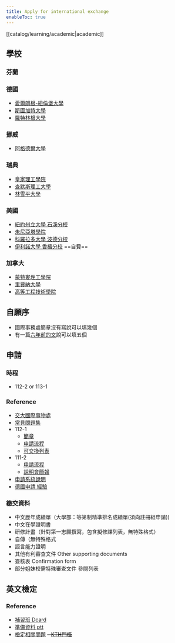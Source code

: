 ```yaml
---
title: Apply for international exchange
enableToc: true
---
```

[[catalog/learning/academic|academic]]

## 學校
### 芬蘭
### 德國
- [愛爾朗根-紐倫堡大學](https://oia-sys.nycu.edu.tw/outgoing/intro.school/intro/schoolSet/2787)
- [斯圖加特大學](https://oia-sys.nycu.edu.tw/outgoing/intro.school/intro/schoolSet/2784)
- [羅特林根大學](https://oia-sys.nycu.edu.tw/outgoing/intro.school/intro/schoolSet/2785)

### 挪威
- [阿格德爾大學](https://oia-sys.nycu.edu.tw/outgoing/intro.school/intro/schoolSet/2760)

### 瑞典
- [皇家理工學院](https://oia-sys.nycu.edu.tw/outgoing/intro.school/intro/schoolSet/2766)
- [查默斯理工大學](https://oia-sys.nycu.edu.tw/outgoing/intro.school/intro/schoolSet/2764)
- [林雪平大學](https://oia-sys.nycu.edu.tw/outgoing/intro.school/intro/schoolSet/2765)

### 美國
- [紐約州立大學 石溪分校](https://oia-sys.nycu.edu.tw/outgoing/intro.school/intro/schoolSet/2828)
- [朱尼亞塔學院](https://oia-sys.nycu.edu.tw/outgoing/intro.school/intro/schoolSet/2817)
- [科羅拉多大學 波德分校](https://oia-sys.nycu.edu.tw/outgoing/intro.school/intro/schoolSet/2843)
- [伊利諾大學 香檳分校](https://oia-sys.nycu.edu.tw/outgoing/intro.school/intro/schoolSet/2855) ==自費==

### 加拿大
- [蒙特婁理工學院](https://oia-sys.nycu.edu.tw/outgoing/intro.school/intro/schoolSet/2824)
- [里賈納大學](https://oia-sys.nycu.edu.tw/outgoing/intro.school/intro/schoolSet/2845)
- [高等工程技術學院](https://oia-sys.nycu.edu.tw/outgoing/intro.school/intro/schoolSet/2878)

## 自願序
- 國際事務處簡章沒有寫說可以填幾個
- 有一篇[六年前的文](https://medium.com/@sincein1995/%E9%97%9C%E6%96%BC%E4%BA%A4%E5%A4%A7%E5%87%BA%E5%9C%8B%E4%BA%A4%E6%8F%9B%E6%80%8E%E9%BA%BC%E7%94%B3%E8%AB%8B-aa62ee3f66cf)說可以填五個

## 申請
### 時程
- 112-2 or 113-1
### Reference
- [交大國際事物處](https://oia.nycu.edu.tw/study-abroad/outbound-exchange-program/)
- [常見問題集](https://csdrive.cs.nctu.edu.tw/release/cf22152a-a025-4d32-8e00-88502249fb40)
- 112-1
    - [簡章](https://drive.google.com/file/d/1kVhQV_tVg752LPf0o4gpXcyB3cAvb09W/view)
    - [申請流程](https://oia.nycu.edu.tw/announcement/student-area/13840/)
    - [可交換列表](https://oia-sys.nycu.edu.tw/outgoing/intro.school/index)
- 111-2
    - [申請流程](https://oia.nycu.edu.tw/announcement/student-area/12997/)
    - [說明會簡報](https://www.canva.com/design/DAFAQSa2abc/Yj7dYL4G3G9gSHAhQvaBgA/view)
- [申請系統說明](https://www.canva.com/design/DAFAWq7odug/9feh4ndHcVf8gGkoX8ufhQ/view)
- [德國申請 經驗](https://medium.com/%E5%BE%B7%E5%9C%8B%E9%AC%BC%E7%9A%84180%E5%A4%A9%E9%A4%8A%E6%88%90%E8%A8%88%E7%95%AB/exchange-%E4%BA%A4%E5%A4%A7%E4%BA%A4%E6%8F%9B%E5%AD%B8%E7%94%9F%E7%94%B3%E8%AB%8B-6457da8531d8)

### 繳交資料
- 中文歷年成績單（大學部：等第制精準排名成績單(須向註冊組申請))
- 中文在學證明書
- 研修計畫（針對第一志願撰寫，包含擬修課列表，無特殊格式）
- 自傳（無特殊格式
- 語言能力證明 
- 其他有利審查文件 Other supporting documents
- 簽核表 Confirmation form
- 部分姐妹校需特殊審查文件 參閱列表 

## 英文檢定
### Reference
- [補習班 Dcard](https://www.dcard.tw/f/studyabroad/p/226545033)
- [準備資料 ptt](https://www.ptt.cc/bbs/TOEFL_iBT/M.1422944172.A.A35.html)
- [檢定相關問題](https://csdrive.cs.nctu.edu.tw/release/cf22152a-a025-4d32-8e00-88502249fb40)
~~- [KTH門檻](https://www.kth.se/en/studies/master/technology-work-health/entry-requirements-for-technology-work-and-health-1.7578)~~